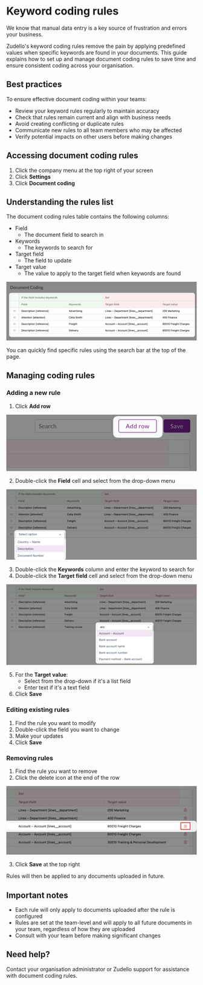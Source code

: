 # Keyword coding rules

We know that manual data entry is a key source of frustration and errors your business. 

Zudello's keyword coding rules remove the pain by applying predefined values when specific keywords are found in your documents. This guide explains how to set up and manage document coding rules to save time and ensure consistent coding across your organisation.

## Best practices

To ensure effective document coding within your teams:

- Review your keyword rules regularly to maintain accuracy
- Check that rules remain current and align with business needs
- Avoid creating conflicting or duplicate rules
- Communicate new rules to all team members who may be affected
- Verify potential impacts on other users before making changes

## Accessing document coding rules

1. Click the company menu at the top right of your screen
2. Click **Settings**
3. Click **Document coding**

## Understanding the rules list

The document coding rules table contains the following columns:

- Field
	- The document field to search in
- Keywords
	- The keywords to search for
- Target field 
	- The field to update
- Target value
	- The value to apply to the target field when keywords are found

![](../images/CleanShot%202025-03-23%20at%2006.57.00@2x.png)

You can quickly find specific rules using the search bar at the top of the page.

## Managing coding rules

### Adding a new rule

1. Click **Add row**

![](../images/CleanShot%202025-03-23%20at%2006.58.24@2x.png)

2. Double-click the **Field** cell and select from the drop-down menu

![](../images/CleanShot%202025-03-23%20at%2007.01.18@2x.png)

3. Double-click the **Keywords** column and enter the keyword to search for
4. Double-click the **Target field** cell and select from the drop-down menu

![](../images/CleanShot%202025-03-23%20at%2007.02.11@2x.png)

5. For the **Target value**:
   - Select from the drop-down if it's a list field
   - Enter text if it's a text field
6. Click **Save**

### Editing existing rules

1. Find the rule you want to modify
2. Double-click the field you want to change
3. Make your updates
4. Click **Save** 

### Removing rules

1. Find the rule you want to remove
2. Click the delete icon at the end of the row

![](../images/CleanShot%202025-03-23%20at%2007.03.04@2x%201.png)

3. Click **Save** at the top right

Rules will then be applied to any documents uploaded in future. 

## Important notes

- Each rule will only apply to documents uploaded after the rule is configured
- Rules are set at the team-level and will apply to all future documents in your team, regardless of how they are uploaded
- Consult with your team before making significant changes

## Need help?

Contact your organisation administrator or Zudello support for assistance with document coding rules.